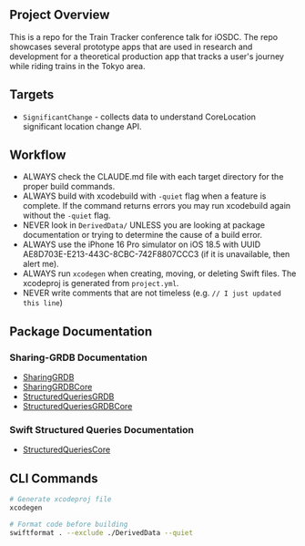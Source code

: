 ## Project Overview

This is a repo for the Train Tracker conference talk for iOSDC. The repo showcases several prototype apps that are used in research and development for a theoretical production app that tracks a user's journey while riding trains in the Tokyo area.

## Targets

- `SignificantChange` - collects data to understand CoreLocation significant location change API.

## Workflow

- ALWAYS check the CLAUDE.md file with each target directory for the proper build commands.
- ALWAYS build with xcodebuild with `-quiet` flag when a feature is complete. If the command returns errors you may run xcodebuild again without the `-quiet` flag.
- NEVER look in `DerivedData/` UNLESS you are looking at package documentation or trying to determine the cause of a build error.
- ALWAYS use the iPhone 16 Pro simulator on iOS 18.5 with UUID AE8D703E-E213-443C-8CBC-742F8807CCC3 (if it is unavailable, then alert me).
- ALWAYS run `xcodegen` when creating, moving, or deleting Swift files. The xcodeproj is generated from `project.yml`.
- NEVER write comments that are not timeless (e.g. `// I just updated this line`)

## Package Documentation

### Sharing-GRDB Documentation
- [SharingGRDB](./DerivedData/train-tracker-talk/SourcePackages/checkouts/sharing-grdb/Sources/SharingGRDB/Documentation.docc)
- [SharingGRDBCore](./DerivedData/train-tracker-talk/SourcePackages/checkouts/sharing-grdb/Sources/SharingGRDBCore/Documentation.docc)
- [StructuredQueriesGRDB](./DerivedData/train-tracker-talk/SourcePackages/checkouts/sharing-grdb/Sources/StructuredQueriesGRDB/Documentation.docc)
- [StructuredQueriesGRDBCore](./DerivedData/train-tracker-talk/SourcePackages/checkouts/sharing-grdb/Sources/StructuredQueriesGRDBCore/Documentation.docc)

### Swift Structured Queries Documentation
- [StructuredQueriesCore](./DerivedData/train-tracker-talk/SourcePackages/checkouts/swift-structured-queries/Sources/StructuredQueriesCore/Documentation.docc)

## CLI Commands

```zsh
# Generate xcodeproj file
xcodegen

# Format code before building
swiftformat . --exclude ./DerivedData --quiet
```